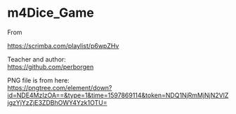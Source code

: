 # m4Dice_Game

From  

https://scrimba.com/playlist/p6wpZHv

Teacher and author:  
https://github.com/perborgen



PNG file is from here:  
https://pngtree.com/element/down?id=NDE4MzIzOA==&type=1&time=1597869114&token=NDQ1NjRmMjNjN2VlZjgzYjYzZjE3ZDBhOWY4Yzk1OTU=

